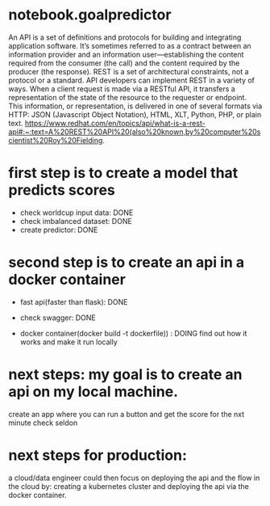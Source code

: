 # notebook.goalpredictor

An API is a set of definitions and protocols for building and integrating application software. It’s sometimes referred to as a contract between an information provider and an information user—establishing the content required from the consumer (the call) and the content required by the producer (the response). 
REST is a set of architectural constraints, not a protocol or a standard. API developers can implement REST in a variety of ways. When a client request is made via a RESTful API, it transfers a representation of the state of the resource to the requester or endpoint. This information, or representation, is delivered in one of several formats via HTTP: JSON (Javascript Object Notation), HTML, XLT, Python, PHP, or plain text.
https://www.redhat.com/en/topics/api/what-is-a-rest-api#:~:text=A%20REST%20API%20(also%20known,by%20computer%20scientist%20Roy%20Fielding.


# first step is to create a model that predicts scores
- check worldcup input data: DONE
- check imbalanced dataset: DONE
- create predictor: DONE

# second step is to create an api in a docker container
- fast api(faster than flask): DONE
- check swagger: DONE



- docker container(docker build -t dockerfile)) : DOING
find out how it works and make it run locally

# next steps: my goal is to create an api on my local machine. 
create an app where you can run a button and get the score for the nxt minute
check seldon

# next steps for production:
a cloud/data engineer could then focus on deploying the api and the flow in the cloud by:
creating a kubernetes cluster and deploying the api via the docker container.